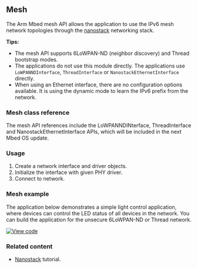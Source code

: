 ## Mesh

The Arm Mbed mesh API allows the application to use the IPv6 mesh network topologies through the <a href="/docs/v5.7/tutorials/mesh.html#nanostack" target="_blank">nanostack</a> networking stack.

**Tips:**
* The mesh API supports 6LoWPAN-ND (neighbor discovery) and Thread bootstrap modes.
* The applications do not use this module directly. The applications use `LoWPANNDInterface`, `ThreadInterface` or `NanostackEthernetInterface` directly.
* When using an Ethernet interface, there are no configuration options available. It is using the dynamic mode to learn the IPv6 prefix from the network.

### Mesh class reference

The mesh API references include the LoWPANNDINterface, ThreadInterface and NanostackEthernetInterface APIs, which will be included in the next Mbed OS update.

### Usage

1. Create a network interface and driver objects.
1. Initialize the interface with given PHY driver.
1. Connect to network.

### Mesh example

The application below demonstrates a simple light control application, where devices can control the LED status of all devices in the network. You can build the application for the unsecure 6LoWPAN-ND or Thread network.

[![View code](https://www.mbed.com/embed/?url=https://github.com/ARMmbed/mbed-os-example-mesh-minimal)](https://github.com/ARMmbed/mbed-os-example-mesh-minimal/blob/master/main.cpp)

### Related content

- <a href="/docs/v5.7/tutorials/mesh.html#nanostack" target="_blank">Nanostack</a> tutorial.
